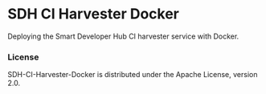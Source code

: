 # SDH CI Harvester Docker


Deploying the Smart Developer Hub CI harvester service with Docker.

### License

SDH-CI-Harvester-Docker is distributed under the Apache License, version 2.0.
